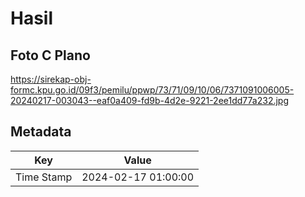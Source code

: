 # Hasil

## Foto C Plano

https://sirekap-obj-formc.kpu.go.id/09f3/pemilu/ppwp/73/71/09/10/06/7371091006005-20240217-003043--eaf0a409-fd9b-4d2e-9221-2ee1dd77a232.jpg


## Metadata

| Key        | Value               |
| ---------- | ------------------- |
| Time Stamp | 2024-02-17 01:00:00 |



